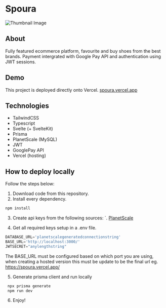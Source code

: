 # Spoura
![Thumbnail Image](https://mtlh.vercel.app/assets/spoura_portfolio.e11818e6_Z1HFFFD.webp)

## About
Fully featured ecommerce platform, favourite and buy shoes from the best brands. Payment intergrated with Google Pay API and authentication using JWT sessions.

## Demo
This project is deployed directly onto Vercel. 
[spoura.vercel.app](https://spoura.vercel.app/)

## Technologies
- TailwindCSS
- Typescript
- Svelte (+ SvelteKit)
- Prisma
- PlanetScale (MySQL)
- JWT
- GooglePay API
- Vercel (hosting)

## How to deploy locally
Follow the steps below:
1. Download code from this repository.
2. Install every dependency.
```typescript
npm install
```
3. Create api keys from the following sources:
    `. [PlanetScale](https://app.planetscale.com/)

4. Get all required keys setup in a .env file.
```typescript
DATABASE_URL='planetscalegeneratedconnectionstring'
BASE_URL='http://localhost:3000/'
JWTSECRET="anylengthstring"
```
The BASE_URL must be configured based on which port you are using, when creating a hosted version this must be update to be the final url eg. https://spoura.vercel.app/

5. Generate prisma client and run locally
```typescript
 npx prisma generate
 npm run dev
```

6. Enjoy!
